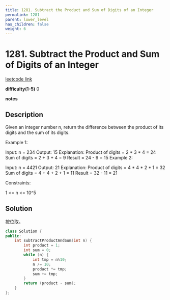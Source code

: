 ```yaml
---
title: 1281. Subtract the Product and Sum of Digits of an Integer
permalink: 1281
parent: lower_level
has_children: false
weight: 6
---
```

# 1281. Subtract the Product and Sum of Digits of an Integer
[leetcode link](https://leetcode.com/problems/subtract-the-product-and-sum-of-digits-of-an-integer/)

**difficulty(1-5)** 
0

**notes**

## Description

Given an integer number n, return the difference between the product of its digits and the sum of its digits.
 

Example 1:

Input: n = 234
Output: 15 
Explanation: 
Product of digits = 2 * 3 * 4 = 24 
Sum of digits = 2 + 3 + 4 = 9 
Result = 24 - 9 = 15
Example 2:

Input: n = 4421
Output: 21
Explanation: 
Product of digits = 4 * 4 * 2 * 1 = 32 
Sum of digits = 4 + 4 + 2 + 1 = 11 
Result = 32 - 11 = 21
 

Constraints:

1 <= n <= 10^5

## Solution

按位取。

```c++
class Solution {
public:
    int subtractProductAndSum(int n) {
        int product = 1;
        int sum = 0;
        while (n) {
            int tmp = n%10;
            n /= 10;
            product *= tmp;
            sum += tmp;
        }
        return (product - sum);
    }
};
```


